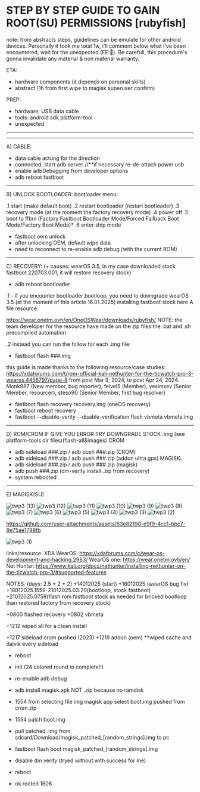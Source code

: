 # STEP BY STEP GUIDE TO GAIN ROOT(SU) PERMISSIONS [rubyfish]
note: from abstracts steps, guidelines can be emulate for other android devices.
Personally it took me total 1w, i'll comment below what i've been encountered, wait for the unexpected.(EE:🤫).
Be carefull, this procedure's gonna invalidate any material & non material warranty.

ETA:
- hardware components (it depends on personal skills)
- abstract (1h from first wipe to magisk superuser confirm)

PREP:
 - hardware: USB data cable
 - tools: android sdk platform-tool
 - unexpected
*********************************************************************************************************************************************************
*********************************************************************************************************************************************************
 
A) CABLE:
- data cable actung for the direction
- connected, start adb server //**if necessary re-de-attach power usb
- enable adbDebugging from developer options
- adb reboot fastboot
  
*********************************************************************************************************************************************************
 
B) UNLOCK BOOTLOADER:
bootloader menu:

.1 start (make default boot)
.2 restart bootloader (restart bootloader)
.3 recovery mode (at the moment the factory recovery mode)
.4 power off
.5 boot to ffbm (Factory Fastboot Bootloader Mode/Forced Fallback Boot Mode/Factory Boot Mode)*
.6 enter ship mode

- fastboot oem unlock
- after unlocking OEM, default wipe data
- need to reconnect to re-enable adb debug (with the current ROM)
 
*********************************************************************************************************************************************************
 
C) RECOVERY: (+ causes: wearOS 3.5, in my case downloaded stock fastboot 220703.001, it will restore recovery stock)
- adb reboot bootloader

.1 - if you encounter bootloader bootloop, you need to downgrade wearOS 3.5 (at the moment of this article 16.01.2025) installing fastboot stock
here A file resource: 

https://wear.onetm.ovh/en/OneOSWear/downloads/rubyfish/
NOTE: the team developer for the resource have made on the zip files the .bat and .sh precompiled automation

.2 instead you can run the follow for each .img file:
- fastboot flash ###.img

this guide is made thanks to the following resource/case studies:
https://xdaforums.com/t/rom-official-kali-nethunter-for-the-ticwatch-pro-3-wearos.4456797/page-8
from post Mar 9, 2024, to post Apr 24, 2024.
Monk987 (New member, bug reporter), feivel5 (Member), yesimxev (Senior Member, resourcer), steso90 (Senior Member, first bug resolver)

- fastboot flash recovery recovery.img (oneOS recovery)
- fastboot reboot recovery
- fastboot --disable-verity --disable-verification flash vbmeta vbmeta.img
 
*********************************************************************************************************************************************************
 
D) ROM/CROM 
IF GIVE YOU ERROR TRY DOWNGRADE STOCK .img (see platform-tools dir files)(flash-all&images)
CROM
- adb sideload ###.zip / adb push ###.zip (CROM)
- adb sideload ###.zip / adb push ###.zip (addon ultra gps) 
MAGISK:
- adb sideload ###.zip / adb push ###.zip (magisk)
- adb push ###.zip (dm-verity install .zip from recovery)
- system rebooted
 
*********************************************************************************************************************************************************
 
E) MAGISK(SU)






![twp3 (13)](https://github.com/user-attachments/assets/eb3cfe49-d437-4fad-a746-4d93ddc98046)
![twp3 (12)](https://github.com/user-attachments/assets/fd07ab7e-0c88-4ed0-a32e-16fcbc934d40)
![twp3 (11)](https://github.com/user-attachments/assets/426125a6-f95d-4561-bbcf-d4871793aaaf)
![twp3 (10)](https://github.com/user-attachments/assets/0cc1b56d-c263-4a8f-97ff-3bb712c35c76)
![twp3 (9)](https://github.com/user-attachments/assets/444bf04d-d83d-4dab-a6ea-0dd3fb10cc5e)
![twp3 (8)](https://github.com/user-attachments/assets/0cba5f32-b22e-435f-bf32-fcbbd5a8724b)
![twp3 (7)](https://github.com/user-attachments/assets/4d7af7c4-0108-402f-a136-740f3da73d5e)
![twp3 (6)](https://github.com/user-attachments/assets/50ad2891-3019-4f29-868f-2c0a174bee2f)
![twp3 (5)](https://github.com/user-attachments/assets/a24ed931-d525-4783-abc2-eee1304fdf6f)
![twp3 (4)](https://github.com/user-attachments/assets/03a955b7-4362-4f69-ab71-73bed7791d7e)
![twp3 (3)](https://github.com/user-attachments/assets/9bc05ae5-76a9-4414-a85b-b6c740f240e4)
![twp3 (2)](https://github.com/user-attachments/assets/37bd1d54-f4e3-41f4-96fb-b6351d505862)


https://github.com/user-attachments/assets/63e82190-e9f9-4cc1-bbc7-8e75ae1798fb

![twp3 (1)](https://github.com/user-attachments/assets/dadbfacd-c3f9-4775-8a32-82fdfece5aa7)




links/resource:
XDA WearOS: https://xdaforums.com/c/wear-os-development-and-hacking.2983/
WearOS one: https://wear.onetm.ovh/en/
Net Hunter: https://www.kali.org/docs/nethunter/installing-nethunter-on-the-ticwatch-pro-3/#supported-features

NOTES:
(days: 2.5 + 2 + 2)
+14012025 (start)
+16012025 (wearOS bug fix)
+18012025.1559-21012025.03.20(bootloop, stock fastboot)
+21012025.0758(flash rom fastboot stock as needed for bricked bootloop than restored factory from recovery stock)

+0800 flashed recovery
+0802 vbmeta

+1212 wiped all for a clean install

+1217 sideload crom pushed (2023)
+1219 addon (oem)
**wiped cache and dalvik every sideload

+ reboot
+ init (24 colored round to complete!!)

+ re-enable adb debug
+ adb install magisk.apk    NOT .zip because no ramdisk
+ 1554 from selecting file img magisk app select boot.img pushed from crom.zip
+ 1554 patch boot.img
+ pull patched .img from sdcard/Download/magisk_patched_[random_strings].img to pc
+ fastboot flash boot magisk_patched_[random_strings].img
+ disable dm verity (tryed without with success for me)
+ reboot
+ ok rooted 1608

